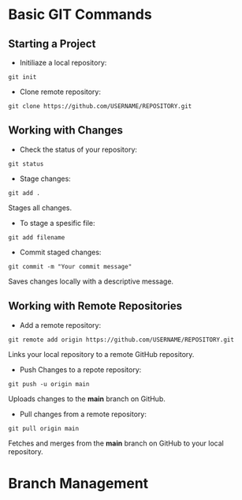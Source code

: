 # Basic GIT Commands
## Starting a Project
+ Initiliaze a local repository:
```
git init
```
+ Clone remote repository:
```
git clone https://github.com/USERNAME/REPOSITORY.git
```
## Working with Changes
+ Check the status of your repository:
```
git status
```
+ Stage changes:
```
git add .
```
Stages all changes.
+ To stage a spesific file:
``` 
git add filename
```
+ Commit staged changes:
```
git commit -m "Your commit message"
```
Saves changes locally with a descriptive message.

## Working with Remote Repositories
+ Add a remote repository:
``` 
git remote add origin https://github.com/USERNAME/REPOSITORY.git
```
Links your local repository to a remote GitHub repository.
+ Push Changes to a repote repository:
```
git push -u origin main
```
Uploads changes to the **main** branch on GitHub.
+ Pull changes from a remote repository:
```
git pull origin main
```
Fetches and merges from the **main** branch on GitHub to your local repository.

# Branch Management